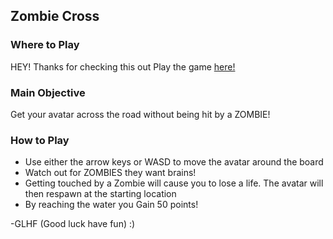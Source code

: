 
Zombie Cross
-------

### Where to Play
HEY! Thanks for checking this out
Play the game [here!](http://madebykeegan.com/zombie-cross)

### Main Objective

Get your avatar across the road without being hit by a ZOMBIE!

### How to Play

- Use either the arrow keys or WASD to move the avatar around the board
- Watch out for ZOMBIES they want brains! 
- Getting touched by a Zombie will cause you to lose a life. The avatar will then respawn at the starting location
- By reaching the water you Gain 50 points!

-GLHF (Good luck have fun) :)
